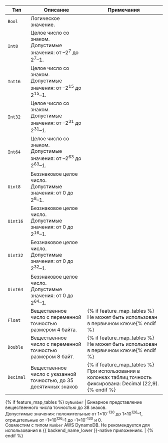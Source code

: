 Тип | Описание | Примечания
----- | ----- | -----
`Bool` | Логическое значение. |
`Int8` | Целое число со знаком.<br/>Допустимые значения: от –2<sup>7</sup> до 2<sup>7</sup>–1. |
`Int16` | Целое число со знаком.<br/>Допустимые значения: от –2<sup>15</sup> до 2<sup>15</sup>–1. |
`Int32` | Целое число со знаком.<br/>Допустимые значения: от –2<sup>31</sup> до 2<sup>31</sup>–1. |
`Int64` | Целое число со знаком.<br/>Допустимые значения: от –2<sup>63</sup> до 2<sup>63</sup>–1. |
`Uint8` | Беззнаковое целое число.<br/>Допустимые значения: от 0 до 2<sup>8</sup>–1. |
`Uint16` | Беззнаковое целое число.<br/>Допустимые значения: от 0 до 2<sup>16</sup>–1. |
`Uint32` | Беззнаковое целое число.<br/>Допустимые значения: от 0 до 2<sup>32</sup>–1. |
`Uint64` | Беззнаковое целое число.<br/>Допустимые значения: от 0 до 2<sup>64</sup>–1. |
`Float` | Вещественное число с переменной точностью размером 4 байта. | {% if feature_map_tables %}Не может быть использован в первичном ключе{% endif %}
`Double` | Вещественное число с переменной точностью размером 8 байт. | {% if feature_map_tables %}Не может быть использован в первичном ключе{% endif %}
`Decimal` | Вещественное число с указанной точностью, до 35 десятичных знаков | {% if feature_map_tables %}При использовании в колонках таблиц точность фиксирована: Decimal (22,9).{% endif %}
{% if feature_map_tables %}
`DyNumber` | Бинарное представление вещественного числа точностью до 38 знаков.<br/>Допустимые значения: положительные от 1×10<sup>-130</sup> до 1×10<sup>126</sup>–1, отрицательные от -1×10<sup>126</sup>–1 до -1×10<sup>-130</sup> и 0.<br/>Совместим с типом `Number` AWS DynamoDB. Не рекомендуется для использования в {{ backend_name_lower }}-native приложениях.  |
{% endif %}
